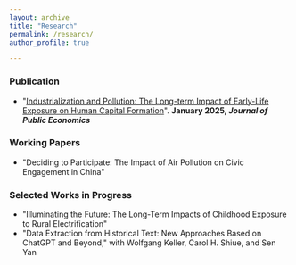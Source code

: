 ```yaml
---
layout: archive
title: "Research"
permalink: /research/
author_profile: true

---
```


### Publication
* "[Industrialization and Pollution: The Long-term Impact of Early-Life Exposure on Human Capital Formation](../files/IndustrialPollution_Manuscript.pdf)". **January 2025, *Journal of Public Economics*** 

### Working Papers
* "Deciding to Participate: The Impact of Air Pollution on Civic Engagement in China"

### Selected Works in Progress
* "Illuminating the Future: The Long-Term Impacts of Childhood Exposure to Rural Electrification"
* "Data Extraction from Historical Text: New Approaches Based on ChatGPT and Beyond," with Wolfgang Keller, Carol H. Shiue, and Sen Yan




